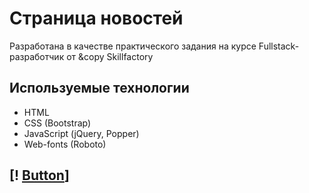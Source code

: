 # Страница новостей

Разработана в качестве практического задания на курсе Fullstack-разработчик от &copy Skillfactory

## Используемые технологии
* HTML
* CSS (Bootstrap)
* JavaScript (jQuery, Popper)
* Web-fonts (Roboto)


## [! [Button](https://frnat.github.io/lesson_5/)]